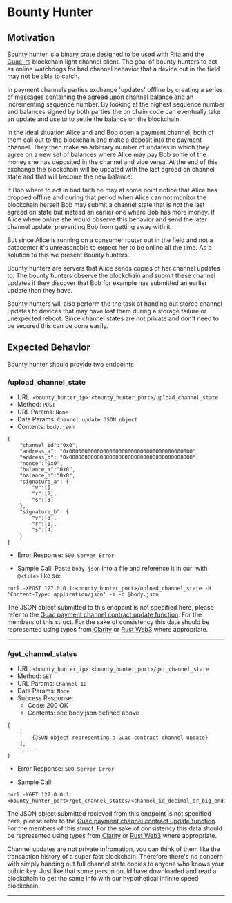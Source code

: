 # Bounty Hunter

## Motivation

Bounty hunter is a binary crate designed to be used with Rita and the [Guac_rs](https://github.com/althea-mesh/guac_rs) blockchain light channel client. The goal of bounty hunters to act as online watchdogs for bad channel behavior that a device out in the field may not be able to catch.

In payment channels parties exchange 'updates' offline by creating a series of messages containing the agreed upon channel balance and an incrementing sequence number. By looking at the highest sequence number and balances signed by both parties the on chain code can eventually take an update and use to to settle the balance on the blockchain.

In the ideal situation Alice and and Bob open a payment channel, both of them call out to the blockchain and make a deposit into the payment channel. They then make an arbitrary number of updates in which they agree on a new set of balances where Alice may pay Bob some of the money she has deposited in the channel and vice versa. At the end of this exchange the blockchain will be updated with the last agreed on channel state and that will become the new balance.

If Bob where to act in bad faith he may at some point notice that Alice has dropped offline and during that period when Alice can not monitor the blockchain herself Bob may submit a channel state that is _not_ the last agreed on state but instead an earlier one where Bob has more money. If Alice where online she would observe this behavior and send the later channel update, preventing Bob from getting away with it.

But since Alice is running on a consumer router out in the field and not a datacenter it's unreasonable to expect her to be online all the time. As a solution to this we present Bounty hunters.

Bounty hunters are servers that Alice sends copies of her channel updates to. The bounty hunters observe the blockchain and submit these channel updates if they discover that Bob for example has submitted an earlier update than they have.

Bounty hunters will also perform the the task of handing out stored channel updates to devices that may have lost them during a storage failure or unexpected reboot. Since channel states are not private and don't need to be secured this can be done easily.

## Expected Behavior

Bounty hunter should provide two endpoints

### /upload_channel_state

- URL: `<bounty_hunter_ip>:<bounty_hunter_port>/upload_channel_state`
- Method: `POST`
- URL Params: `None`
- Data Params: `Channel update JSON object`
- Contents:
`body.json`
```
{
	"channel_id":"0x0",
	"address_a": "0x0000000000000000000000000000000000000000",
	"address_b": "0x0000000000000000000000000000000000000000",
	"nonce":"0x0",
	"balance_a":"0x0",
	"balance_b":"0x0",
	"signature_a": {
		"v":[],
		"r":[2],
		"s":[3]
	},
	"signature_b": {
		"v":[3],
		"r":[1],
		"s":[4]
	}
}

```

- Error Response: `500 Server Error`

- Sample Call:
Paste `body.json` into a file and reference it in curl with `@<file>` like so:
```
curl -XPOST 127.0.0.1:<bounty_hunter_port>/upload_channel_state -H 'Content-Type: application/json' -i -d @body.json
```

The JSON object submitted to this endpoint is not specified here, please refer to the [Guac payment channel contract update function](https://github.com/althea-mesh/guac/blob/master/contracts/PaymentChannels.sol#L172). For the members of this struct. For the sake of consistency this data should be represented using types from [Clarity](https://github.com/althea-mesh/clarirty) or [Rust Web3](https://github.com/tomusdrw/rust-web3) where appropriate.

---

### /get_channel_states

- URL: `<bounty_hunter_ip>:<bounty_hunter_port>/get_channel_state`
- Method: `GET`
- URL Params: `Channel ID`
- Data Params: `None`
- Success Response:
  - Code: 200 OK
  - Contents: see body.json defined above

```
{
    [
        {JSON object representing a Guac contract channel update}
    ],
    .....
}
```

- Error Response: `500 Server Error`

- Sample Call:

```
curl -XGET 127.0.0.1:<bounty_hunter_port>/get_channel_states/<channel_id_decimal_or_big_endian_hex>
```

The JSON object submitted recieved from this endpoint is not specified here, please refer to the [Guac payment channel contract update function](https://github.com/althea-mesh/guac/blob/master/contracts/PaymentChannels.sol#L172). For the members of this struct. For the sake of consistency this data should be represented using types from [Clarity](https://github.com/althea-mesh/clarirty) or [Rust Web3](https://github.com/tomusdrw/rust-web3) where appropriate.

Channel updates are not private infromation, you can think of them like the transaction history of a super fast blockchain. Therefore there's no concern with simply handing out full channel state copies to anyone who knows your public key. Just like that some person could have downloaded and read a blockchain to get the same info with our hypothetical infinite speed blockchain.

---
